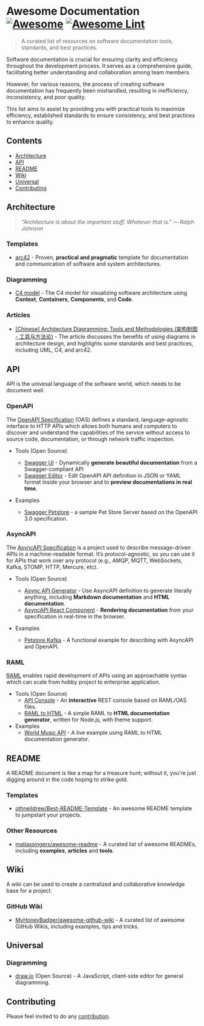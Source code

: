 <!--lint ignore awesome-git-repo-age-->

# Awesome Documentation [![Awesome](https://awesome.re/badge.svg)](https://awesome.re) [![Awesome Lint](https://github.com/pengqun/awesome-documentation/actions/workflows/action.yml/badge.svg)](https://github.com/pengqun/awesome-documentation/actions/workflows/action.yml)

> A curated list of resources on software documentation tools, standards, and best practices.

Software documentation is crucial for ensuring clarity and efficiency throughout the development process. It serves as a comprehensive guide, facilitating better understanding and collaboration among team members.

However, for various reasons, the process of creating software documentation has frequently been mishandled, resulting in inefficiency, inconsistency, and poor quality.

This list aims to assist by providing you with practical tools to maximize efficiency, established standards to ensure consistency, and best practices to enhance quality.

## Contents

- [Architecture](#architecture)
- [API](#api)
- [README](#readme)
- [Wiki](#wiki)
- [Universal](#universal)
- [Contributing](#contributing)

## Architecture

> _"Architecture is about the important stuff. Whatever that is."  — Ralph Johnson_

### Templates

- [arc42](https://arc42.org/) - Proven, **practical and pragmatic** template for documentation and communication of software and system architectures.

### Diagramming

- [C4 model](https://c4model.com) - The C4 model for visualizing software architecture using **Context**, **Containers**, **Components**, and **Code**.

### Articles

- [\[Chinese\] Architecture Diagramming: Tools and Methodologies \(架构制图 - 工具与方法论\)](https://developer.aliyun.com/article/774446) - The article discusses the benefits of using diagrams in architecture design, and highlights some standards and best practices, including UML,  C4, and arc42.

## API

API is the univesal language of the software world, which needs to be document well.

### OpenAPI

The [OpenAPI Specification]((https://swagger.io/specification/)) (OAS) defines a standard, language-agnostic interface to HTTP APIs which allows both humans and computers to discover and understand the capabilities of the service without access to source code, documentation, or through network traffic inspection.

- Tools (Open Source)
  - [Swagger UI](https://github.com/swagger-api/swagger-ui) - Dynamically **generate beautiful documentation** from a Swagger-compliant API
  - [Swagger Editor](https://github.com/swagger-api/swagger-editor) - Edit OpenAPI API definition in JSON or YAML format inside your browser and to **preview documentations in real time**.

- Examples
  - [Swagger Petstore](https://petstore3.swagger.io/) - a sample Pet Store Server based on the OpenAPI 3.0 specification. 

### AsyncAPI

The [AsyncAPI Specification](https://www.asyncapi.com/docs/reference/specification/v3.0.0) is a project used to describe message-driven APIs in a machine-readable format. It’s protocol-agnostic, so you can use it for APIs that work over any protocol (e.g., AMQP, MQTT, WebSockets, Kafka, STOMP, HTTP, Mercure, etc).

- Tools (Open Source)
  - [Async API Generator](https://github.com/asyncapi/generator) - Use AsyncAPI definition to generate literally anything, including **Markdown documentation** and **HTML documentation**.
  - [AsyncAPI React Component](https://github.com/asyncapi/asyncapi-react) - **Rendering documentation** from your specification in real-time in the browser.

- Examples
  - [Petstore Kafka](https://github.com/swagger-api/petstore-kafka?tab=readme-ov-file#openapi-and-asyncapi) - A functional example for describing with AsyncAPI and OpenAPI.

### RAML

[RAML](https://raml.org/) enables rapid development of APIs using an approachable syntax which can scale from hobby project to enterprise application.

- Tools (Open Source)
  - [API Console](https://github.com/mulesoft/api-console) - An **interactive** REST console based on RAML/OAS files.
  - [RAML to HTML](https://github.com/raml2html/raml2html) - A simple RAML to **HTML documentation generator**, written for Node.js, with theme support.
- Examples
  - [World Music API](https://rawgit.com/raml2html/default-theme/master/examples/world-music-api.html) - A live example using RAML to HTML documentation generator.

## README

A README document is like a map for a treasure hunt; without it, you're just digging around in the code hoping to strike gold.

### Templates

- [othneildrew/Best-README-Template](https://github.com/othneildrew/Best-README-Template) - An awesome README template to jumpstart your projects.

### Other Resources

- [matiassingers/awesome-readme](https://github.com/matiassingers/awesome-readme#readme) - A curated list of awesome READMEs, including **examples**, **articles** and **tools**.

## Wiki

A wiki can be used to create a centralized and collaborative knowledge base for a project.

### GitHub Wiki

- [MyHoneyBadger/awesome-github-wiki](https://github.com/MyHoneyBadger/awesome-github-wiki) - A curated list of awesome GitHub Wikis, including examples, tips and tricks.

## Universal

### Diagramming

- [draw.io](https://github.com/jgraph/drawio) (Open Source) - A JavaScript, client-side editor for general diagramming.

## Contributing

Please feel invited to do any [contribution](CONTRIBUTING.md).
